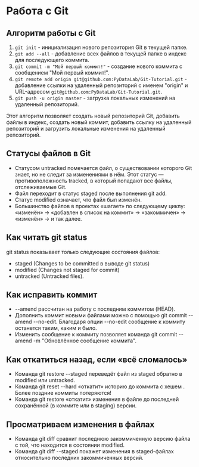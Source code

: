# Работа с Git

## Алгоритм работы с Git

1. `git init` - инициализация нового репозитория Git в текущей папке.
2. `git add --all` - добавление всех файлов в текущей папке в индекс для последующего коммита.
3. `git commit -m "Мой первый коммит!"` - создание нового коммита с сообщением "Мой первый коммит!".
4. `git remote add origin git@github.com:PyDataLab/Git-Tutorial.git` - добавление ссылки на удаленный репозиторий с именем "origin" и URL-адресом `git@github.com:PyDataLab/Git-Tutorial.git`.
5. `git push -u origin master` - загрузка локальных изменений на удаленный репозиторий.

Этот алгоритм позволяет создать новый репозиторий Git, добавить файлы в индекс, создать новый коммит, добавить ссылку на удаленный репозиторий и загрузить локальные изменения на удаленный репозиторий.

## Статусы файлов в Git
- Статусом untracked помечается файл, о существовании которого Git знает, но не следит за изменениями в нём. Этот статус — противоположность tracked, в который попадают все файлы, отслеживаемые Git.
- Файл переходит в статус staged после выполнения git add.
- Статус modified означает, что файл был изменён.
- Большинство файлов в проектах «шагает» по следующему циклу: «изменён» → «добавлен в список на коммит» → «закоммичен» → «изменён» → и так далее.

## Как читать git status
git status показывает только следующие состояния файлов:
- staged (Changes to be committed в выводе git status)
- modified (Changes not staged for commit)
- untracked (Untracked files).

## Как исправить коммит
- --amend рассчитан на работу с последним коммитом (HEAD).
- Дополнить коммит новыми файлами можно с помощью git commit --amend --no-edit. Благодаря опции --no-edit сообщение к коммиту останется таким, каким и было.
- Изменить сообщение к коммиту позволяет команда git commit --amend -m "Обновлённое сообщение коммита".

## Как откатиться назад, если «всё сломалось»
- Команда git restore --staged <file> переведёт файл из staged обратно в modified или untracked.
- Команда git reset --hard <commit hash> «откатит» историю до коммита с хешем <hash>. Более поздние коммиты потеряются!
- Команда git restore <file> «откатит» изменения в файле до последней сохранённой (в коммите или в staging) версии.

## Просматриваем изменения в файлах
- Команда git diff сравнит последнюю закоммиченную версию файла с той, что находится в состоянии modified.
- Команда git diff --staged покажет изменения в staged-файлах относительно последних закоммиченных версий.
